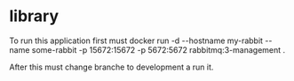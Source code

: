 # library
To run this application first must
docker run -d --hostname my-rabbit --name some-rabbit -p 15672:15672 -p 5672:5672 rabbitmq:3-management . <p>
After this must change branche to development a run it.
